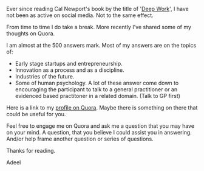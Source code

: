 Ever since reading Cal Newport's book by the title of '[Deep Work](https://www.amazon.ca/s?k=Deep+work+kindle&i=stripbooks&ref=nb_sb_noss_2)', I have not been as active on social media. Not to the same effect. 

From time to time I do take a break. More recently I've shared some of my thoughts on Quora.  

I am almost at the 500 answers mark. Most of my answers are on the topics of:
* Early stage startups and entrepreneurship.
* Innovation as a process and as a discipline. 
* Industries of the future. 
* Some of human psychology. A lot of these answer come down to encouraging the participant to talk to a general practitioner or an evidenced based practitoner in a related domain. (Talk to GP first)

Here is a link to my [profile on Quora](https://www.quora.com/profile/Adeel-Khan-3/answers). Maybe there is something on there that could be useful for you. 

Feel free to engage me on Quora and ask me a question that you may have on your mind. A question, that you believe I could assist you in answering. And/or help frame another question or series of questions.

Thanks for reading. 

Adeel
